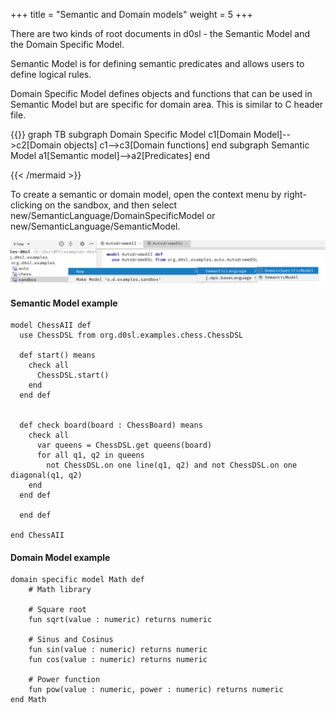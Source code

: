 +++
title = "Semantic and Domain models"
weight = 5
+++

There are two kinds of root documents in d0sl - the Semantic Model and the Domain Specific Model.

Semantic Model is for defining semantic predicates and allows users to define logical rules.

Domain Specific Model defines objects and functions that can be used in Semantic Model but are specific for domain area. This is similar to C header file.

{{<mermaid align="left">}}
graph TB
    subgraph Domain Specific Model
    c1[Domain Model]-->c2[Domain objects]
    c1-->c3[Domain functions]
    end
    subgraph Semantic Model
    a1[Semantic model]-->a2[Predicates]
    end
    
{{< /mermaid >}}

To create a semantic or domain model, open the context menu by right-clicking on the sandbox, and then select new/SemanticLanguage/DomainSpecificModel or new/SemanticLanguage/SemanticModel.

![New model](root.png)

#### Semantic Model example

```
model ChessAII def 
  use ChessDSL from org.d0sl.examples.chess.ChessDSL 
   
  def start() means 
    check all 
      ChessDSL.start() 
    end 
  end def 
   
   
  def check board(board : ChessBoard) means 
    check all 
      var queens = ChessDSL.get queens(board) 
      for all q1, q2 in queens 
        not ChessDSL.on one line(q1, q2) and not ChessDSL.on one diagonal(q1, q2) 
    end 
  end def 
   
  end def 
   
end ChessAII
```

#### Domain Model example

```
domain specific model Math def 
    # Math library                                            
                                                                                                   
    # Square root                                                      
    fun sqrt(value : numeric) returns numeric                          
                                                                        
    # Sinus and Cosinus                                                
    fun sin(value : numeric) returns numeric                           
    fun cos(value : numeric) returns numeric                           
                                                                        
    # Power function                                                   
    fun pow(value : numeric, power : numeric) returns numeric          
end Math
```